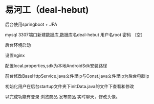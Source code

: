 # 易河工（deal-hebut)

后台使用springboot + JPA

mysql 3307端口新建数据库,数据库名deal-hebut 用户名root 密码 （空）

后台环境启动

设置nginx

配置local.properties,sdk为本地AndroidSdk安装路径

前台修改BaseHttpService.java文件里ip与Const.java文件里ip为后台电脑ip

初始化用户在后台startup文件夹下initData.java的文件下查看和修改

以完成功能有登录 浏览商品 发布商品 实时聊天，修改头像。
